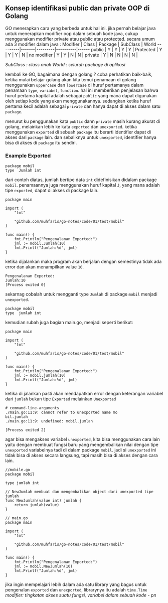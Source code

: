 ## Konsep identifikasi public dan private OOP di Golang
GO menerapkan cara yang berbeda untuk hal ini. jika pernah belajar java untuk menerapkan modifier oop dalam sebuah kode java, cukup menggunakan modifier private atau public atau protected.
secara umum ada 3 modifier dalam java :
Modifier | Class | Package | SubClass | World
---------|-------|---------|----------|------
public | Y | Y | Y | Y |
Protected | Y | Y | Y | N |
no modifier | Y | Y | N | N |
private | Y | N | N | N | N |

*SubClass : class anak*
*World : seluruh package di aplikasi*

kembali ke GO, bagaimana dengan golang ?
coba perhatikan baik-baik, ketika mulai belajar golang akan kita temui penamaan di golang menggunakan `uppercase` dan `lowercase` di huruf pertamanya dalam penamaan `type`, `variabel`, `function`.
hal ini memberikan penjelasan bahwa huruf pertama kapital adalah sebagai `public` yang mana dapat digunakan oleh setiap kode yang akan menggunakannya. sedangkan ketika huruf pertama kecil adalah sebagai `private` dan hanya dapat di akses dalam satu `package`.

menurut ku penggunakan kata `public` dann `private` masih kurang akurat di golang, melainkan lebih ke kata `exported` dan `unexported`.
ketika menggunakan `exported` di sebuah `package` itu berarti identifier dapat di akses dari `package` lain. dan sebaliknya untuk `unexported`, identifier hanya bisa di akses di `package` itu sendiri.


### Example Exported
```
package mobil
type  Jumlah int
```
dari contoh diatas, jumlah bertipe data `int` didefinisikan didalam package `mobil`. penamaannya juga menggunakan huruf kapital `J`, yang mana adalah tipe `exported`, dapat di akses di package lain.

```
package main

import (
	"fmt"

	"github.com/muhfaris/go-notes/code/01/test/mobil"
)

func main() {
	fmt.Println("Pengenalanan Exported:")
	jml := mobil.Jumlah(10)
	fmt.Printf("Jumlah:%d", jml)
}
```
ketika dijalankan maka program akan berjalan dengan semestinya tidak ada error dan akan menampilkan value `10`.

```
Pengenalanan Exported:
Jumlah:10
[Process exited 0]
```

sekarnag cobalah untuk mengganti type `Jumlah` di package `mobil` menjadi `unexported`.
```
package mobil
type  jumlah int
```

kemudian rubah juga bagian main.go, menjadi seperti berikut:
```
package main

import (
	"fmt"

	"github.com/muhfaris/go-notes/code/01/test/mobil"
)

func main() {
	fmt.Println("Pengenalanan Exported:")
	jml := mobil.jumlah(10)
	fmt.Printf("Jumlah:%d", jml)
}
```
ketika di jalankan pasti akan mendapatkan error dengan keterangan variabel dari `jumlah` bukan tipe `Exported` melainkan `Unexported`
```
# command-line-arguments
./main.go:11:9: cannot refer to unexported name mo
bil.jumlah
./main.go:11:9: undefined: mobil.jumlah

[Process exited 2]
```

agar bisa mengakses variabel `unexported`, kita bisa menggunakan cara lain yaitu dengan  membuat fungsi baru yang mengembalikan nilai dengan tipe `unexported` variabelnya tadi  di dalam package `mobil`.
jadi si `unexported` ini tidak bisa di akses secara langsung, tapi masih bisa di akses dengan cara lain.

```
//mobile.go
package mobil

type jumlah int

// NewJumlah membuat dan mengembalikan object dari unexported tipe jumlah
func NewJumlah(value int) jumlah {
	return jumlah(value)
}
```
```
// main.go
package main

import (
	"fmt"

	"github.com/muhfaris/go-notes/code/01/test/mobil"
)

func main() {
	fmt.Println("Pengenalanan Exported:")
	jml := mobil.NewJumlah(10)
	fmt.Printf("Jumlah:%d", jml)
}
```
jika ingin mempelajari lebih dalam ada satu library yang bagus untuk pengenalan `exported` dan `unexported`,
librarynya itu adalah `time.Time`
*modifier: tingkatan akses suatu fungsi, variabel dalam sebuah kode - pn*


